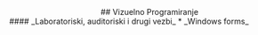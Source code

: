 <center>## Vizuelno Programiranje</center>
#### _Laboratoriski, auditoriski i drugi vezbi_
* _Windows forms_
